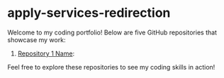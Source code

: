 # apply-services-redirection

Welcome to my coding portfolio! Below are five GitHub repositories that showcase my work:

1. [Repository 1 Name](https://github.com/yourusername/repo1): 

Feel free to explore these repositories to see my coding skills in action!
